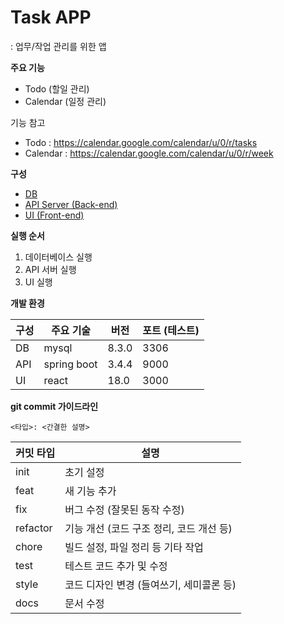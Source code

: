 # Task APP
: 업무/작업 관리를 위한 앱


**주요 기능**
- Todo (할일 관리)
- Calendar (일정 관리)

기능 참고
- Todo :  https://calendar.google.com/calendar/u/0/r/tasks
- Calendar : https://calendar.google.com/calendar/u/0/r/week


**구성**
- [DB](./task-database/README.md)
- [API Server (Back-end)](./task-server/README.md)
- [UI (Front-end)](./task-ui/README.md)


**실행 순서**
1. 데이터베이스 실행
2. API 서버 실행
3. UI 실행


**개발 환경**

구성 | 주요 기술 | 버전 | 포트 (테스트)
---|---|---|---
DB   | mysql | 8.3.0 | 3306
API  | spring boot | 3.4.4 | 9000
UI   | react | 18.0 | 3000


**git commit 가이드라인**
```
<타입>: <간결한 설명>
```

커밋 타입 | 설명
---|---
init | 초기 설정
feat | 새 기능 추가
fix  | 버그 수정 (잘못된 동작 수정)
refactor | 기능 개선 (코드 구조 정리, 코드 개선 등)
chore | 빌드 설정, 파일 정리 등 기타 작업
test  | 테스트 코드 추가 및 수정
style | 코드 디자인 변경 (들여쓰기, 세미콜론 등)
docs  | 문서 수정